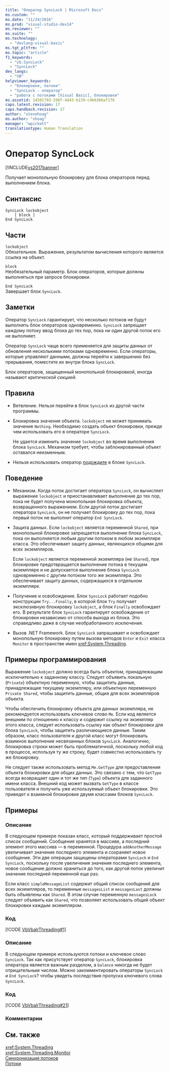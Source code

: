 ```yaml
---
title: "Оператор SyncLock | Microsoft Docs"
ms.custom: ""
ms.date: "11/24/2016"
ms.prod: "visual-studio-dev14"
ms.reviewer: ""
ms.suite: ""
ms.technology: 
  - "devlang-visual-basic"
ms.tgt_pltfrm: ""
ms.topic: "article"
f1_keywords: 
  - "vb.SyncLock"
  - "SyncLock"
dev_langs: 
  - "VB"
helpviewer_keywords: 
  - "блокировки, потоки"
  - "SyncLock - оператор"
  - "работа с потоками [Visual Basic], блокировки"
ms.assetid: 14501703-298f-4d43-b139-c4b6366af176
caps.latest.revision: 17
caps.handback.revision: 17
author: "stevehoag"
ms.author: "shoag"
manager: "wpickett"
translationtype: Human Translation
---
```

# Оператор SyncLock
[!INCLUDE[vs2017banner](../../../csharp/includes/vs2017banner.md)]

Получает монопольную блокировку для блока операторов перед выполнением блока.  
  
## Синтаксис  
  
```  
SyncLock lockobject  
    [ block ]  
End SyncLock  
```  
  
## Части  
 `lockobject`  
 Обязательное.  Выражение, результатом вычисления которого является ссылка на объект.  
  
 `block`  
 Необязательный параметр.  Блок операторов, которые должны выполняться при запросе блокировки.  
  
 `End SyncLock`  
 Завершает блок `SyncLock`.  
  
## Заметки  
 Оператор `SyncLock` гарантирует, что несколько потоков не будут выполнять блок операторов одновременно.  `SyncLock` запрещает каждому потоку ввод блока до тех пор, пока ни один другой поток его не выполняет.  
  
 Оператор `SyncLock` чаще всего применяется для защиты данных от обновления несколькими потоками одновременно.  Если операторы, которые управляют данными, должны перейти к завершению без прерывания, поместите их внутри блока `SyncLock`.  
  
 Блок операторов, защищенный монопольной блокировкой, иногда называют *критической секцией*.  
  
## Правила  
  
-   Ветвление.  Нельзя перейти в блок `SyncLock` из другой части программы.  
  
-   Блокировка значения объекта.  `lockobject` не может принимать значение `Nothing`.  Необходимо создать объект блокировки, прежде чем использовать его в операторе `SyncLock`.  
  
     Не удается изменить значение `lockobject` во время выполнения блока `SyncLock`.  Механизм требует, чтобы заблокированный объект оставался неизменным.  
  
-   Нельзя использовать оператор [подождите](../../../visual-basic/language-reference/operators/await-operator.md) в блоке `SyncLock`.  
  
## Поведение  
  
-   Механизм.  Когда поток достигает оператора `SyncLock`, он вычисляет выражение `lockobject` и приостанавливает выполнение до тех пор, пока не будет получена монопольная блокировка объекта, возвращенного выражением.  Если другой поток достигает оператора `SyncLock`, он не получает блокировку до тех пор, пока первый поток не выполнит оператор `End SyncLock`.  
  
-   Защита данных.  Если `lockobject` является переменной `Shared`, при монопольной блокировке запрещается выполнение блока `SyncLock`, пока он выполняется любым другим потоком в любом экземпляре класса.  Это обеспечивает защиту данных, являющихся общими для всех экземпляров.  
  
     Если `lockobject` является переменной экземпляра \(не `Shared`\), при блокировке предотвращается выполнение потока в текущем экземпляре и не допускается выполнение блока `SyncLock` одновременно с другим потоком того же экземпляра.  Это обеспечивает защиту данных, содержащихся в отдельном экземпляре.  
  
-   Получение и освобождение.  Блок `SyncLock` работает подобно конструкции `Try...Finally`, в которой блок `Try` получает эксклюзивную блокировку `lockobject`, а блок `Finally` освобождает его.  В результате блок `SyncLock` гарантирует освобождение от блокировки независимо от способа выхода из блока.  Это справедливо даже в случае необработанного исключения.  
  
-   Вызов .NET Framework.  Блок `SyncLock` запрашивает и освобождает монопольную блокировку путем вызова методов `Enter` и `Exit` класса `Monitor` в пространстве имен <xref:System.Threading>.  
  
## Примеры программирования  
 Выражение `lockobject` должно всегда быть объектом, принадлежащим исключительно к заданному классу.  Следует объявить локальную \(`Private`\) объектную переменную, чтобы защитить данные, принадлежащие текущему экземпляру, или объектную переменную `Private Shared`, чтобы защитить данные, общие для всех экземпляров объекта.  
  
 Чтобы обеспечить блокировку объекта для данных экземпляра, не рекомендуется использовать ключевое слово `Me`.  Если код является внешним по отношению к классу и содержит ссылку на экземпляр этого класса, следует использовать ссылку как объект блокировки для блока `SyncLock`, чтобы защитить различающиеся данные.  Таким образом, класс пользователя и другой класс могут блокировать взаимное выполнение несвязанных блоков `SyncLock`.  Аналогично, блокировка строки может быть проблематичной, поскольку любой код в процессе, используя ту же строку, будет совместно использовать ту же блокировку.  
  
 Не следует также использовать метод `Me.GetType` для предоставления объекта блокировки для общих данных.  Это связано с тем, что `GetType` всегда возвращает один и тот же тип \(`Type`\) объекта для заданного имени класса.  Внешний код может вызвать `GetType` в классе пользователя и получить уже используемый объект блокировки.  Это приведет к взаимной блокировке двумя классами блоков `SyncLock`.  
  
## Примеры  
  
### Описание  
 В следующем примере показан класс, который поддерживает простой список сообщений.  Сообщения хранятся в массиве, а последний элемент этого массива — в переменной.  Процедура `addAnotherMessage` увеличивает значение последнего элемента и сохраняет новое сообщение.  Эти две операции защищены операторами `SyncLock` и `End SyncLock`, поскольку после увеличения значения последнего элемента, новое сообщение должно храниться до того, как другой поток увеличит значение последней переменной еще раз.  
  
 Если класс `simpleMessageList` содержит общий список сообщений для всех экземпляров, то переменные `messagesList` и `messagesLast` должны быть объявлены как `Shared`.  В этом случае переменную `messagesLock` следует объявить как `Shared`, что позволяет использовать общий объект блокировки каждым экземпляром.  
  
### Код  
 [!CODE [VbVbalrThreading#1](../CodeSnippet/VS_Snippets_VBCSharp/VbVbalrThreading#1)]  
  
### Описание  
 В следующем примере используются потоки и ключевое слово `SyncLock`.  Так как присутствует оператор `SyncLock`, блокировка оператора является важным разделом, а `balance` никогда не будет отрицательным числом.  Можно закомментировать операторы `SyncLock` и `End SyncLock`? чтобы увидеть последствия пропуска ключевого слова `SyncLock`.  
  
### Код  
 [!CODE [VbVbalrThreading#21](../CodeSnippet/VS_Snippets_VBCSharp/VbVbalrThreading#21)]  
  
### Комментарии  
  
## См. также  
 <xref:System.Threading>   
 <xref:System.Threading.Monitor>   
 [Синхронизация потоков](../Topic/Thread%20Synchronization%20\(C%23%20and%20Visual%20Basic\).md)   
 [Потоки](../Topic/Threading%20\(C%23%20and%20Visual%20Basic\).md)